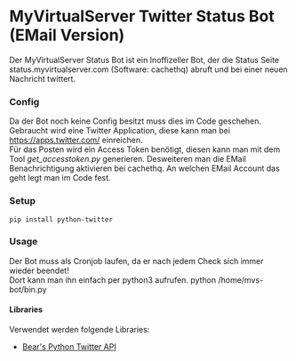 # MyVirtualServer Twitter Status Bot (EMail Version)

Der MyVirtualServer Status Bot ist ein Inoffizeller Bot, der die Status Seite status.myvirtualserver.com (Software: cachethq) abruft und bei einer neuen Nachricht twittert.

### Config
Da der Bot noch keine Config besitzt muss dies im Code geschehen. Gebraucht wird eine Twitter Application, diese kann man bei https://apps.twitter.com/ einreichen.  
Für das Posten wird ein Access Token benötigt, diesen kann man mit dem Tool *get_accesstoken.py* generieren.
Desweiteren man die EMail Benachrichtigung aktivieren bei cachethq. An welchen EMail Account das geht legt man im Code fest.

### Setup
    pip install python-twitter

### Usage
Der Bot muss als Cronjob laufen, da er nach jedem Check sich immer wieder beendet!  
Dort kann man ihn einfach per python3 aufrufen.
    python /home/mvs-bot/bin.py

#### Libraries
Verwendet werden folgende Libraries:
* [Bear's Python Twitter API](https://github.com/bear/python-twitter)
